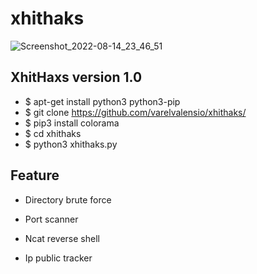 # xhithaks 


![Screenshot_2022-08-14_23_46_51](https://user-images.githubusercontent.com/105418279/184573838-3573b628-b3ae-4819-ad54-6aa35d9a72ab.png)

## XhitHaxs version 1.0


- $ apt-get install python3 python3-pip
- $ git clone https://github.com/varelvalensio/xhithaks/
- $ pip3 install colorama
- $ cd xhithaks
- $ python3 xhithaks.py

## Feature 

- Directory brute force

- Port scanner

- Ncat reverse shell

- Ip public tracker
